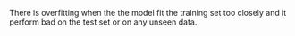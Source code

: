 There is overfitting when the the model fit the training set too closely and it perform bad on the test set or on any unseen data.